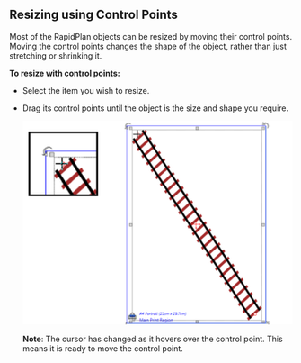 ## Resizing using Control Points

Most of the RapidPlan objects can be resized by moving their control points. Moving the control points changes the shape of the object, rather than just stretching or shrinking it.

**To resize with control points:**

 - Select the item you wish to resize.
 - Drag its control points until the object is the size and shape you
   require. 

    ![Control_Point_resize](./assets/Control_Point_resize.png)

    **Note**: The cursor has changed as it hovers over the control point. This means it is ready to move the control point.